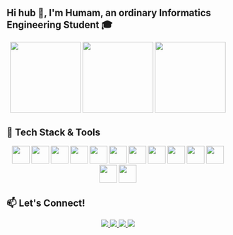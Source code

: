 ## Hi hub 👋, I'm Humam, an ordinary Informatics Engineering Student 🎓

<div align="center">
  <!-- Stats & Top Langs -->
  <img src="https://github-readme-stats.vercel.app/api?username=humam-ashaq&show_icons=true&theme=tokyonight" height="160"/>
  <img src="https://github-readme-stats.vercel.app/api/top-langs/?username=humam-ashaq&layout=compact&theme=tokyonight" height="160"/>
  <!-- Streak -->
  <img src="https://streak-stats.demolab.com?user=humam-ashaq&theme=tokyonight" height="160"/>
</div>

## 🧠 Tech Stack & Tools

<p align="center">
  <img src="https://cdn.jsdelivr.net/gh/devicons/devicon@latest/icons/git/git-original.svg" width="40" height="40"/> 
  <img src="https://cdn.jsdelivr.net/gh/devicons/devicon/icons/dart/dart-original.svg" width="40" height="40"/>         
  <img src="https://cdn.jsdelivr.net/gh/devicons/devicon/icons/flutter/flutter-original.svg" width="40" height="40"/>
  <img src="https://cdn.jsdelivr.net/gh/devicons/devicon/icons/python/python-original.svg" width="40" height="40"/>
  <img src="https://cdn.jsdelivr.net/gh/devicons/devicon/icons/flask/flask-original.svg" width="40" height="40"/>
  <img src="https://cdn.jsdelivr.net/gh/devicons/devicon/icons/firebase/firebase-plain.svg" width="40" height="40"/>
  <img src="https://cdn.jsdelivr.net/gh/devicons/devicon/icons/mysql/mysql-original.svg" width="40" height="40"/>
  <img src="https://cdn.jsdelivr.net/gh/devicons/devicon/icons/html5/html5-original.svg" width="40" height="40"/>
  <img src="https://cdn.jsdelivr.net/gh/devicons/devicon/icons/css3/css3-original.svg" width="40" height="40"/>
  <img src="https://cdn.jsdelivr.net/gh/devicons/devicon@latest/icons/tailwindcss/tailwindcss-original.svg" width="40" height="40"/>
  <img src="https://cdn.jsdelivr.net/gh/devicons/devicon/icons/javascript/javascript-original.svg" width="40" height="40"/>
  <img src="https://cdn.jsdelivr.net/gh/devicons/devicon@latest/icons/php/php-original.svg" width="40" height="40"/>          
  <img src="https://cdn.jsdelivr.net/gh/devicons/devicon@latest/icons/laravel/laravel-original.svg" width="40" height="40"/>
</p>

## 📫 Let's Connect!

<p align="center">
  <a href="https://instagram.com/ashqhumam_">
    <img src="https://img.shields.io/badge/Instagram-E4405F?style=for-the-badge&logo=instagram&logoColor=white"/>
  </a>
  <a href="https://www.linkedin.com/in/humam-ashaq/">
    <img src="https://img.shields.io/badge/LinkedIn-0077B5?style=for-the-badge&logo=linkedin&logoColor=white"/>
  </a>
  <a href="mailto:humamasathin234@gmail.com">
    <img src="https://img.shields.io/badge/Gmail-D14836?style=for-the-badge&logo=gmail&logoColor=white"/>
  </a>
  <a href="https://discord.com/users/550903502420049922">
    <img src="https://img.shields.io/badge/Discord-5865F2?style=for-the-badge&logo=discord&logoColor=white"/>
  </a>
</p>
